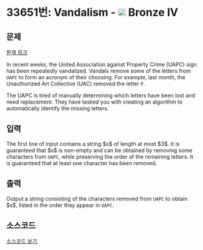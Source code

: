 # 33651번: Vandalism - <img src="https://static.solved.ac/tier_small/2.svg" style="height:20px" /> Bronze IV

<!-- performance -->

<!-- 문제 제출 후 깃허브에 푸시를 했을 때 제출한 코드의 성능이 입력될 공간입니다.-->

<!-- end -->

## 문제

[문제 링크](https://boj.kr/33651)


<p>In recent weeks, the United Association against Property Crime (UAPC) sign has been repeatedly vandalized. Vandals remove some of the letters from <code>UAPC</code> to form an acronym of their choosing. For example, last month, the Unauthorized Art Collective (UAC) removed the letter <code>P</code>.</p>

<p>The UAPC is tired of manually determining which letters have been lost and need replacement. They have tasked you with creating an algorithm to automatically identify the missing letters.</p>



## 입력


<p>The first line of input contains a string $s$ of length at most $3$. It is guaranteed that $s$ is non-empty and can be obtained by removing some characters from <code>UAPC</code>, while preserving the order of the remaining letters. It is guaranteed that at least one character has been removed.</p>



## 출력


<p>Output a string consisting of the characters removed from <code>UAPC</code> to obtain $s$, listed in the order they appear in <code>UAPC</code>.</p>



## 소스코드

[소스코드 보기](Vandalism.py)